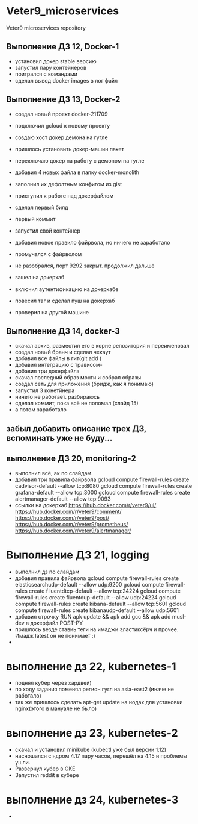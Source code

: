 # Veter9_microservices
Veter9 microservices repository

## Выполнение ДЗ 12, Docker-1

- установил докер stable версию
- запустил пару контейнеров
- поигрался с командами
- сделал вывод docker images в лог файл


## Выполнение ДЗ 13, Docker-2
- создал новый проект docker-211709
- подключил gcloud к новому проекту
- создаю хост докер демона на гугле
- пришлось установить докер-машин пакет
- переключаю докер на работу с демоном на гугле
- добавил 4 новых файла в папку docker-monolith
- заполнил их дефолтным конфигом из gist
- приступил к работе над докерфайлом
- сделал первый билд
- первый коммит
- запустил свой контейнер
- добавил новое правило файрвола, но ничего не заработало
- промучался с файрволом
- не разобрался, порт 9292 закрыт. продолжил дальше
- зашел на докерхаб
- включил аутентификацию на докерхабе
- повесил таг и сделал пуш на докерхаб

- проверил на другой машине

## Выполнение ДЗ 14, docker-3
- скачал архив, разместил его в корне репозитория и переименовал
- создал новый бранч и сделал чекаут
- добавил все файлы в гит(git add )
- добавил интеграцию с трависом-
- добавил три докерфайла
- скачал последний образ монги и собрал образы
- создал сеть для приложения (бридж, как я понимаю)
- запустил 3 конетйнера
- ничего не работает. разбираюсь
- сделал коммит, пока всё не поломал (слайд 15)
- а потом заработало

## забыл добавить описание трех ДЗ, вспоминать уже не буду...

## выполнение ДЗ 20, monitoring-2
- выполнил всё, ак по слайдам.
- добавил три правила файрвола
gcloud compute firewall-rules create cadvisor-default --allow tcp:8080
gcloud compute firewall-rules create grafana-default --allow tcp:3000 
gcloud compute firewall-rules create alertmanager-default --allow tcp:9093 
- ссылки на докерхаб
https://hub.docker.com/r/veter9/ui/
https://hub.docker.com/r/veter9/comment/
https://hub.docker.com/r/veter9/post/
https://hub.docker.com/r/veter9/prometheus/
https://hub.docker.com/r/veter9/alertmanager/

# Выполнение ДЗ 21, logging
- выполнил дз по слайдам
- добавил правила файрвола
gcloud compute firewall-rules create elasticsearchudp-default --allow udp:9200
gcloud compute firewall-rules create f luentdtcp-default --allow tcp:24224
gcloud compute firewall-rules create fluentdup-default --allow udp:24224
gcloud compute firewall-rules create kibana-default --allow tcp:5601
gcloud compute firewall-rules create kibanaudp-default --allow udp:5601
- добавил строчку RUN apk update && apk add gcc && apk add musl-dev в докерфайл POST-PY 
- пришлось везде ставиь теги на имаджи эластиксёрч и прочее. Имадж latest он не понимает :)
- 

# выполнение дз 22, kubernetes-1
- поднял кубер через хардвей)
- по ходу задания поменял регион гугл на asia-east2 (иначе не работало)
- так же пришлось сделать apt-get update на нодах для установки nginx(этого в мануале не было)

# выполнение дз 23, kubernetes-2
- скачал и установил minikube (kubectl уже был версии 1.12)
- насношался с ядром 4.17 пару часов, перешёл на 4.15 и проблемы ушли.
- Развернул кубер в GKE
- Запустил reddit в кубере

# выполнение дз 24, kubernetes-3
- 
